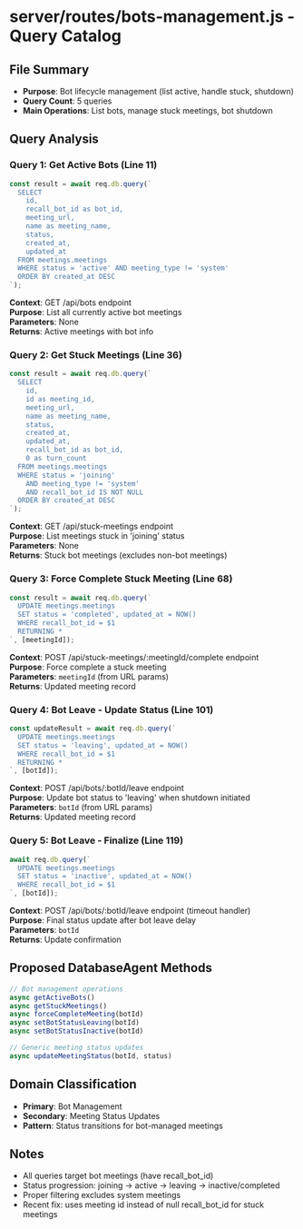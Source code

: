 # server/routes/bots-management.js - Query Catalog

## File Summary
- **Purpose**: Bot lifecycle management (list active, handle stuck, shutdown)
- **Query Count**: 5 queries
- **Main Operations**: List bots, manage stuck meetings, bot shutdown

## Query Analysis

### Query 1: Get Active Bots (Line 11)
```javascript
const result = await req.db.query(`
  SELECT 
    id,
    recall_bot_id as bot_id,
    meeting_url,
    name as meeting_name,
    status,
    created_at,
    updated_at
  FROM meetings.meetings
  WHERE status = 'active' AND meeting_type != 'system'
  ORDER BY created_at DESC
`);
```
**Context**: GET /api/bots endpoint  
**Purpose**: List all currently active bot meetings  
**Parameters**: None  
**Returns**: Active meetings with bot info

### Query 2: Get Stuck Meetings (Line 36)
```javascript
const result = await req.db.query(`
  SELECT 
    id,
    id as meeting_id,
    meeting_url,
    name as meeting_name,
    status,
    created_at,
    updated_at,
    recall_bot_id as bot_id,
    0 as turn_count
  FROM meetings.meetings
  WHERE status = 'joining' 
    AND meeting_type != 'system' 
    AND recall_bot_id IS NOT NULL
  ORDER BY created_at DESC
`);
```
**Context**: GET /api/stuck-meetings endpoint  
**Purpose**: List meetings stuck in 'joining' status  
**Parameters**: None  
**Returns**: Stuck bot meetings (excludes non-bot meetings)

### Query 3: Force Complete Stuck Meeting (Line 68)
```javascript
const result = await req.db.query(`
  UPDATE meetings.meetings 
  SET status = 'completed', updated_at = NOW()
  WHERE recall_bot_id = $1
  RETURNING *
`, [meetingId]);
```
**Context**: POST /api/stuck-meetings/:meetingId/complete endpoint  
**Purpose**: Force complete a stuck meeting  
**Parameters**: `meetingId` (from URL params)  
**Returns**: Updated meeting record

### Query 4: Bot Leave - Update Status (Line 101)
```javascript
const updateResult = await req.db.query(`
  UPDATE meetings.meetings 
  SET status = 'leaving', updated_at = NOW()
  WHERE recall_bot_id = $1
  RETURNING *
`, [botId]);
```
**Context**: POST /api/bots/:botId/leave endpoint  
**Purpose**: Update bot status to 'leaving' when shutdown initiated  
**Parameters**: `botId` (from URL params)  
**Returns**: Updated meeting record

### Query 5: Bot Leave - Finalize (Line 119)
```javascript
await req.db.query(`
  UPDATE meetings.meetings 
  SET status = 'inactive', updated_at = NOW()
  WHERE recall_bot_id = $1
`, [botId]);
```
**Context**: POST /api/bots/:botId/leave endpoint (timeout handler)  
**Purpose**: Final status update after bot leave delay  
**Parameters**: `botId`  
**Returns**: Update confirmation

## Proposed DatabaseAgent Methods

```javascript
// Bot management operations
async getActiveBots()
async getStuckMeetings()
async forceCompleteMeeting(botId)
async setBotStatusLeaving(botId)
async setBotStatusInactive(botId)

// Generic meeting status updates
async updateMeetingStatus(botId, status)
```

## Domain Classification
- **Primary**: Bot Management
- **Secondary**: Meeting Status Updates
- **Pattern**: Status transitions for bot-managed meetings

## Notes
- All queries target bot meetings (have recall_bot_id)
- Status progression: joining → active → leaving → inactive/completed  
- Proper filtering excludes system meetings
- Recent fix: uses meeting id instead of null recall_bot_id for stuck meetings